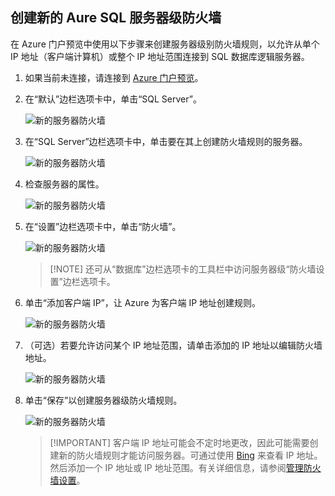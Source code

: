 
<!--
includes/sql-database-create-new-server-firewall-portal.md

Latest Freshness check:  2016-08-01 , rickbyh.

As of circa 2016-04-11, the following topics might include this include:
articles/sql-database/sql-database-get-started-tutorial.md
articles/sql-database/sql-database-configure-firewall-settings

-->
## 创建新的 Aure SQL 服务器级防火墙

在 Azure 门户预览中使用以下步骤来创建服务器级别防火墙规则，以允许从单个 IP 地址（客户端计算机）或整个 IP 地址范围连接到 SQL 数据库逻辑服务器。

1. 如果当前未连接，请连接到 [Azure 门户预览](http://portal.azure.cn)。
2. 在“默认”边栏选项卡中，单击“SQL Server”。

      ![新的服务器防火墙](./media/sql-database-create-new-server-firewall-portal/sql-database-create-new-server-firewall-portal-1.png)  

3. 在“SQL Server”边栏选项卡中，单击要在其上创建防火墙规则的服务器。

     ![新的服务器防火墙](./media/sql-database-create-new-server-firewall-portal/sql-database-create-new-server-firewall-portal-2.png)  

4. 检查服务器的属性。

     ![新的服务器防火墙](./media/sql-database-create-new-server-firewall-portal/sql-database-create-new-server-firewall-portal-3.png)  

5. 在“设置”边栏选项卡中，单击“防火墙”。

     ![新的服务器防火墙](./media/sql-database-create-new-server-firewall-portal/sql-database-create-new-server-firewall-portal-4.png)  

     > [!NOTE] 还可从“数据库”边栏选项卡的工具栏中访问服务器级“防火墙设置”边栏选项卡。

6. 单击“添加客户端 IP”，让 Azure 为客户端 IP 地址创建规则。

      ![新的服务器防火墙](./media/sql-database-create-new-server-firewall-portal/sql-database-create-new-server-firewall-portal-5.png)  

7. （可选）若要允许访问某个 IP 地址范围，请单击添加的 IP 地址以编辑防火墙地址。

      ![新的服务器防火墙](./media/sql-database-create-new-server-firewall-portal/sql-database-create-new-server-firewall-portal-6.png)  

8. 单击“保存”以创建服务器级防火墙规则。

     ![新的服务器防火墙](./media/sql-database-create-new-server-firewall-portal/sql-database-create-new-server-firewall-portal-7.png)  

    >[!IMPORTANT] 客户端 IP 地址可能会不定时地更改，因此可能需要创建新的防火墙规则才能访问服务器。可通过使用 [Bing](http://www.bing.com/search?q=my%20ip%20address) 来查看 IP 地址。然后添加一个 IP 地址或 IP 地址范围。有关详细信息，请参阅[管理防火墙设置](../articles/sql-database/sql-database-configure-firewall-settings.md#manage-existing-server-level-firewall-rules-through-the-azure-portal)。

<!---HONumber=Mooncake_1010_2016-->